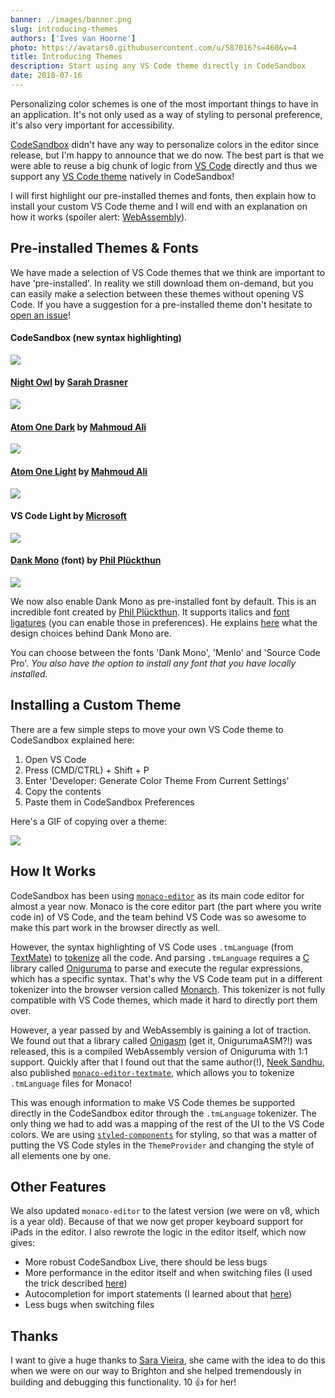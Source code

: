 ```yaml
---
banner: ./images/banner.png
slug: introducing-themes
authors: ['Ives van Hoorne']
photo: https://avatars0.githubusercontent.com/u/587016?s=460&v=4
title: Introducing Themes
description: Start using any VS Code theme directly in CodeSandbox
date: 2018-07-16
---
```


Personalizing color schemes is one of the most important things to have in an
application. It's not only used as a way of styling to personal preference, it's
also very important for accessibility.

[CodeSandbox](https://codesandbox.stream) didn't have any way to personalize colors
in the editor since release, but I'm happy to announce that we do now. The best
part is that we were able to reuse a big chunk of logic from
[VS Code](https://github.com/Microsoft/vscode) directly and thus we support any
[VS Code theme](https://code.visualstudio.com/docs/getstarted/themes) natively
in CodeSandbox!

I will first highlight our pre-installed themes and fonts, then explain how to
install your custom VS Code theme and I will end with an explanation on how it
works (spoiler alert: [WebAssembly](https://webassembly.org)).

## Pre-installed Themes & Fonts

We have made a selection of VS Code themes that we think are important to have
'pre-installed'. In reality we still download them on-demand, but you can easily
make a selection between these themes without opening VS Code. If you have a
suggestion for a pre-installed theme don't hesitate to
[open an issue](https://github.com/codesandbox/codesandbox-client/issues/new/choose)!

#### CodeSandbox (new syntax highlighting)

![](./images/0.png)

#### [Night Owl](https://github.com/sdras/night-owl-vscode-theme) by [Sarah Drasner](https://twitter.com/sarah_edo)

![](./images/1.png)

#### [Atom One Dark](https://github.com/akamud/vscode-theme-onedark) by [Mahmoud Ali](https://twitter.com/akamud)

![](./images/2.png)

#### [Atom One Light](https://github.com/akamud/vscode-theme-onelight) by [Mahmoud Ali](https://twitter.com/akamud)

![](./images/3.png)

#### VS Code Light by [Microsoft](https://twitter.com/code)

![](./images/4.png)

#### [Dank Mono](https://dank.sh) (font) by [Phil Plückthun](https://twitter.com/_philpl)

![](./images/5.png)

We now also enable Dank Mono as pre-installed font by default. This is an
incredible font created by [Phil Plückthun](https://twitter.com/_philpl). It
supports italics and
[font ligatures](https://en.wikipedia.org/wiki/Typographic_ligature) (you can
enable those in preferences). He explains
[here](https://medium.com/@philpl/what-sets-dank-mono-apart-1bbdc1cc3cbd) what
the design choices behind Dank Mono are.

You can choose between the fonts 'Dank Mono', 'Menlo' and 'Source Code Pro'.
_You also have the option to install any font that you have locally installed._

## Installing a Custom Theme

There are a few simple steps to move your own VS Code theme to CodeSandbox
explained here:

1. Open VS Code
2. Press (CMD/CTRL) + Shift + P
3. Enter 'Developer: Generate Color Theme From Current Settings'
4. Copy the contents
5. Paste them in CodeSandbox Preferences

Here's a GIF of copying over a theme:

![](./images/6.gif)

## How It Works

CodeSandbox has been using
[`monaco-editor`](https://github.com/Microsoft/monaco-editor) as its main code
editor for almost a year now. Monaco is the core editor part (the part where you
write code in) of VS Code, and the team behind VS Code was so awesome to make
this part work in the browser directly as well.

However, the syntax highlighting of VS Code uses `.tmLanguage` (from
[TextMate](https://macromates.com)) to
[tokenize](https://en.wikipedia.org/wiki/Lexical_analysis#Tokenization) all the
code. And parsing `.tmLanguage` requires a
[C](<https://en.wikipedia.org/wiki/C_(programming_language)>) library called
[Oniguruma](https://github.com/kkos/oniguruma) to parse and execute the regular
expressions, which has a specific syntax. That's why the VS Code team put in a
different tokenizer into the browser version called
[Monarch](https://microsoft.github.io/monaco-editor/monarch.html). This
tokenizer is not fully compatible with VS Code themes, which made it hard to
directly port them over.

However, a year passed by and WebAssembly is gaining a lot of traction. We found
out that a library called [Onigasm](https://github.com/NeekSandhu/onigasm) (get
it, OnigurumaASM?!) was released, this is a compiled WebAssembly version of
Oniguruma with 1:1 support. Quickly after that I found out that the same
author(!), [Neek Sandhu](https://twitter.com/neek_sandhu), also published
[`monaco-editor-textmate`](https://github.com/NeekSandhu/monaco-editor-textmate),
which allows you to tokenize `.tmLanguage` files for Monaco!

This was enough information to make VS Code themes be supported directly in the
CodeSandbox editor through the `.tmLanguage` tokenizer. The only thing we had to
add was a mapping of the rest of the UI to the VS Code colors. We are using
[`styled-components`](https://github.com/styled-components/styled-components)
for styling, so that was a matter of putting the VS Code styles in the
`ThemeProvider` and changing the style of all elements one by one.

## Other Features

We also updated `monaco-editor` to the latest version (we were on v8, which is a
year old). Because of that we now get proper keyboard support for iPads in the
editor. I also rewrote the logic in the editor itself, which now gives:

- More robust CodeSandbox Live, there should be less bugs
- More performance in the editor itself and when switching files (I used the
  trick described
  [here](https://twitter.com/CompuIves/status/1017535866909184005))
- Autocompletion for import statements (I learned about that
  [here](https://blog.expo.io/building-a-code-editor-with-monaco-f84b3a06deaf))
- Less bugs when switching files

## Thanks

I want to give a huge thanks to [Sara Vieira](https://twitter.com/NikkitaFTW),
she came with the idea to do this when we were on our way to Brighton and she
helped tremendously in building and debugging this functionality. 10 👍 for her!
